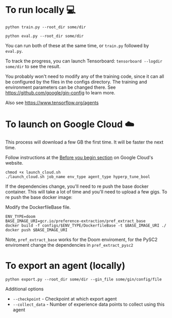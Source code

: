 # To run locally 💻

`python train.py --root_dir some/dir`

`python eval.py --root_dir some/dir`

You can run both of these at the same time, or `train.py` followed by `eval.py`.

To track the progress, you can launch Tensorboard: `tensorboard --logdir some/dir` to see the result.

You probably won't need to modify any of the training code, since it can all be configured by the files in the configs directory.
The training and environment parameters can be changed there. See https://github.com/google/gin-config to learn more.

Also see https://www.tensorflow.org/agents

# To launch on Google Cloud ☁️
This process will download a few GB the first time. It will be faster the next time.

Follow instructions at the [Before you begin section](https://cloud.google.com/ai-platform/training/docs/custom-containers-training#before_you_begin) on Google Cloud's website.
    
    chmod +x launch_cloud.sh
    ./launch_cloud.sh job_name env_type agent_type hyperp_tune_bool

If the dependencies change, you'll need to re push the base docker container. This will take a lot of time and you'll need to upload a few gigs.
To re push the base docker image:

Modify the DockerfileBase file.
    
    ENV_TYPE=doom
    BASE_IMAGE_URI=gcr.io/preference-extraction/pref_extract_base
    docker build -f configs/$ENV_TYPE/DockerfileBase -t $BASE_IMAGE_URI ./
    docker push $BASE_IMAGE_URI

Note, `pref_extract_base` works for the Doom enviroment, for the PySC2 enviroment change the dependencies in `pref_extract_pysc2`

# To export an agent (locally)

`python export.py --root_dir some/dir --gin_file some/gin/config/file`

Additional options

* `--checkpoint` - Checkpoint at which export agent
* `--collect_data` - Number of experience data points to collect using this agent
